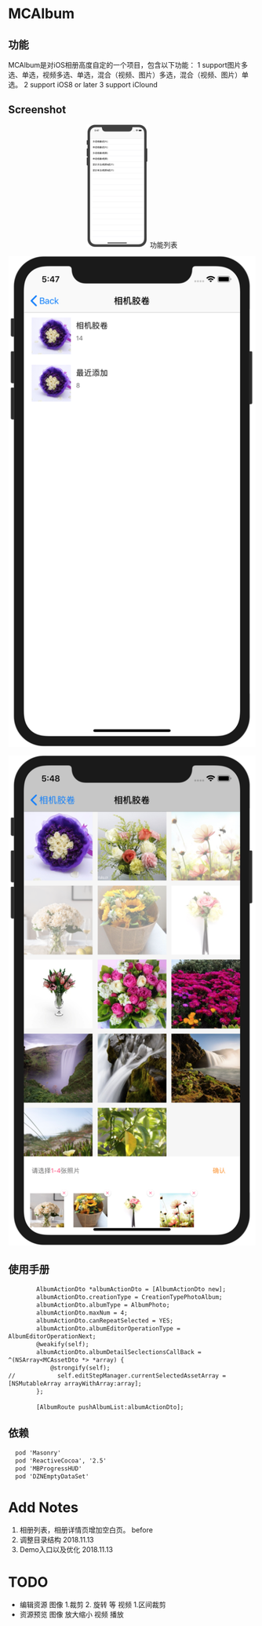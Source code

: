 # MCAlbum

## 功能
MCAlbum是对iOS相册高度自定的一个项目，包含以下功能：
1 support图片多选、单选，视频多选、单选，混合（视频、图片）多选，混合（视频、图片）单选。
2 support iOS8 or later
3 support iClound

## Screenshot
<center>
<img src="./ScreenShot/1.png" width="25%" height="25%" />
功能列表
</center>

![相册列表](./ScreenShot/2.png)

![相册详情](./ScreenShot/3.png)

## 使用手册

```
        AlbumActionDto *albumActionDto = [AlbumActionDto new];
        albumActionDto.creationType = CreationTypePhotoAlbum;
        albumActionDto.albumType = AlbumPhoto;
        albumActionDto.maxNum = 4;
        albumActionDto.canRepeatSelected = YES;
        albumActionDto.albumEditorOperationType = AlbumEditorOperationNext;
        @weakify(self);
        albumActionDto.albumDetailSeclectionsCallBack = ^(NSArray<MCAssetDto *> *array) {
            @strongify(self);
//            self.editStepManager.currentSelectedAssetArray = [NSMutableArray arrayWithArray:array];
        };

        [AlbumRoute pushAlbumList:albumActionDto];
```

## 依赖

```
  pod 'Masonry'
  pod 'ReactiveCocoa', '2.5'
  pod 'MBProgressHUD'
  pod 'DZNEmptyDataSet'
```

# Add Notes
1. 相册列表，相册详情页增加空白页。 before
2. 调整目录结构 2018.11.13
3. Demo入口以及优化 2018.11.13


# TODO
 - 编辑资源
   图像 1.裁剪 2. 旋转 等
   视频 1.区间裁剪
- 资源预览
  图像 放大缩小
  视频 播放
